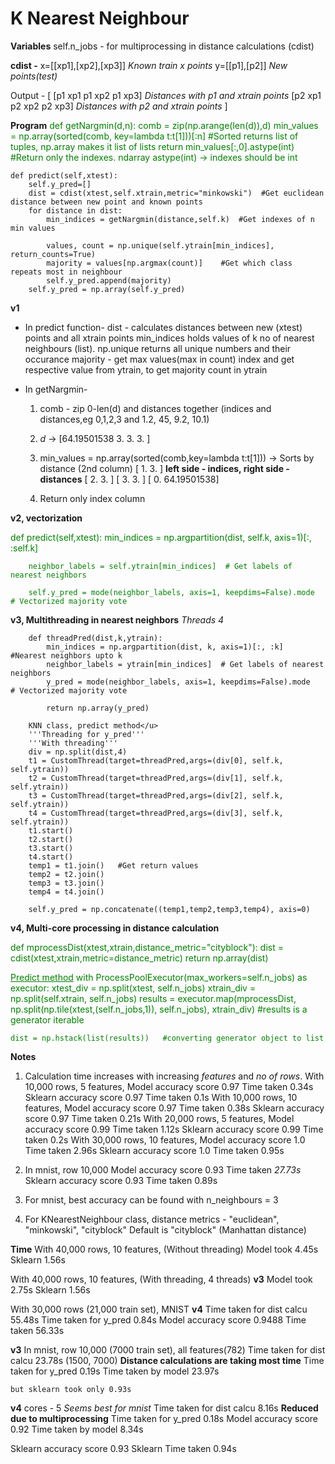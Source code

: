 # K Nearest Neighbour

**Variables**
self.n_jobs - for multiprocessing in distance calculations (cdist)

**cdist -**
x=[[xp1],[xp2],[xp3]]   _Known train x points_
y=[[p1],[p2]]   _New points(test)_

Output -
[
    [p1 xp1     p1 xp2      p1 xp3]     _Distances with p1 and xtrain points_
    [p2 xp1     p2 xp2      p2 xp3]     _Distances with p2 and xtrain points_
]

**Program**
<span style='color: green;'>
    def getNargmin(d,n):
        comb = zip(np.arange(len(d)),d)
        min_values = np.array(sorted(comb, key=lambda t:t[1]))[:n]  #Sorted returns list of tuples, np.array makes it list of lists
        return min_values[:,0].astype(int)  #Return only the indexes. ndarray astype(int) -> indexes should be int

    def predict(self,xtest):
        self.y_pred=[]
        dist = cdist(xtest,self.xtrain,metric="minkowski")  #Get euclidean distance between new point and known points
        for distance in dist:
            min_indices = getNargmin(distance,self.k)  #Get indexes of n min values

            values, count = np.unique(self.ytrain[min_indices], return_counts=True)
            majority = values[np.argmax(count)]    #Get which class repeats most in neighbour
            self.y_pred.append(majority)
        self.y_pred = np.array(self.y_pred)
</span>


**v1**

* In predict function-
    dist - calculates distances between new (xtest) points and all xtrain points
    min_indices holds values of k no of nearest neighbours (list).
    np.unique returns all unique numbers and their occurance
    majority - get max values(max in count) index and get respective value from ytrain, to get majority count in ytrain

* In getNargmin-
    1. comb - zip 0-len(d) and distances together (indices and distances,eg 0,1,2,3 and 1.2, 45, 9.2, 10.1)
    2. _d_ -> [64.19501538  3.          3.          3.        ]

    3. min_values = np.array(sorted(comb,key=lambda t:t[1])) -> 
       Sorts by distance (2nd column)
        [ 1.          3.        ]   **left side - indices, right side - distances**
        [ 2.          3.        ]
        [ 3.          3.        ]
        [ 0.         64.19501538]

    4. Return only index column


**v2, vectorization**

<span style='color: green;'>
    def predict(self,xtest):
        min_indices = np.argpartition(dist, self.k, axis=1)[:, :self.k]
        
        neighbor_labels = self.ytrain[min_indices]  # Get labels of nearest neighbors
        
        self.y_pred = mode(neighbor_labels, axis=1, keepdims=False).mode    # Vectorized majority vote
</span>

**v3, Multithreading in nearest neighbors**
_Threads 4_

```
    def threadPred(dist,k,ytrain):
        min_indices = np.argpartition(dist, k, axis=1)[:, :k]     #Nearest neighbors upto k
        neighbor_labels = ytrain[min_indices]  # Get labels of nearest neighbors
        y_pred = mode(neighbor_labels, axis=1, keepdims=False).mode    # Vectorized majority vote

        return np.array(y_pred)

    KNN class, predict method</u>
    '''Threading for y_pred'''
    '''With threading'''
    div = np.split(dist,4)
    t1 = CustomThread(target=threadPred,args=(div[0], self.k, self.ytrain))
    t2 = CustomThread(target=threadPred,args=(div[1], self.k, self.ytrain))
    t3 = CustomThread(target=threadPred,args=(div[2], self.k, self.ytrain))
    t4 = CustomThread(target=threadPred,args=(div[3], self.k, self.ytrain))
    t1.start()
    t2.start()
    t3.start()
    t4.start()
    temp1 = t1.join()   #Get return values
    temp2 = t2.join()
    temp3 = t3.join()
    temp4 = t4.join()

    self.y_pred = np.concatenate((temp1,temp2,temp3,temp4), axis=0)
```


**v4, Multi-core processing in distance calculation**

<span style='color: green;'>
    def mprocessDist(xtest,xtrain,distance_metric="cityblock"):
        dist = cdist(xtest,xtrain,metric=distance_metric)
        return np.array(dist)

<u> Predict method</u>
    with ProcessPoolExecutor(max_workers=self.n_jobs) as executor:
        xtest_div = np.split(xtest, self.n_jobs)
        xtrain_div = np.split(self.xtrain, self.n_jobs)
        results = executor.map(mprocessDist, np.split(np.tile(xtest,(self.n_jobs,1)), self.n_jobs), xtrain_div)     #results is a generator iterable

    dist = np.hstack(list(results))   #converting generator object to list
</span>



**Notes**
1. Calculation time increases with increasing _features_ and _no of rows_.
    With 10,000 rows, 5 features,
        Model accuracy score 0.97
        Time taken 0.34s
        Sklearn accuracy score 0.97
        Time taken 0.1s
    With 10,000 rows, 10 features,
        Model accuracy score 0.97
        Time taken 0.38s
        Sklearn accuracy score 0.97
        Time taken 0.21s
    With 20,000 rows, 5 features,
        Model accuracy score 0.99
        Time taken 1.12s
        Sklearn accuracy score 0.99
        Time taken 0.2s
    With 30,000 rows, 10 features,
        Model accuracy score 1.0
        Time taken 2.96s
        Sklearn accuracy score 1.0
        Time taken 0.95s

2. In mnist, row 10,000
    Model accuracy score 0.93
    Time taken _27.73s_
    Sklearn accuracy score 0.93
    Time taken 0.89s

3. For mnist, best accuracy can be found with n_neighbours = 3

4. For KNearestNeighbour class, distance metrics - "euclidean", "minkowski", "cityblock"
    Default is "cityblock" (Manhattan distance)


**Time**
With 40,000 rows, 10 features, (Without threading)
    Model took 4.45s
    Sklearn 1.56s

With 40,000 rows, 10 features, (With threading, 4 threads) **v3**
    Model took 2.75s
    Sklearn 1.56s

With 30,000 rows (21,000 train set), MNIST **v4**
    Time taken for dist calcu 55.48s
    Time taken for y_pred 0.84s
    Model accuracy score 0.9488
    Time taken 56.33s


**v3**
In mnist, row 10,000 (7000 train set), all features(782)
    Time taken for dist calcu 23.78s (1500, 7000)   **Distance calculations are taking most time**
    Time taken for y_pred 0.19s
    Time taken by model 23.97s

    but sklearn took only 0.93s

**v4**
cores - 5   _Seems best for mnist_
Time taken for dist calcu 8.16s     **Reduced due to multiprocessing**
Time taken for y_pred 0.18s
Model accuracy score 0.92
Time taken by model 8.34s

Sklearn accuracy score 0.93
Sklearn Time taken 0.94s
